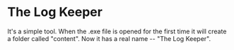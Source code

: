# The Log Keeper
It's a simple tool.
When the .exe file is opened for the first time it will create a folder called "content".
Now it has a real name -- "The Log Keeper".
